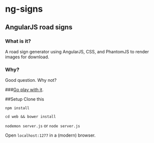 ng-signs
========

AngularJS road signs
--------------------

### What is it?
A road sign generator using AngularJS, CSS, and PhantomJS to render images for download.

### Why?
Good question.  Why not?

###[Go play with it](http://signs.alacode.com).

##Setup
Clone this

`npm install`

`cd web && bower install`

`nodemon server.js` or `node server.js`

Open `localhost:1277` in a (modern) browser.
